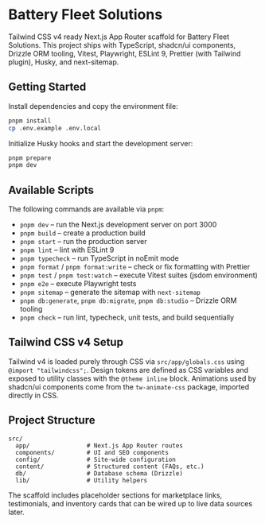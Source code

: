 # Battery Fleet Solutions

Tailwind CSS v4 ready Next.js App Router scaffold for Battery Fleet Solutions. This project ships with TypeScript, shadcn/ui components, Drizzle ORM tooling, Vitest, Playwright, ESLint 9, Prettier (with Tailwind plugin), Husky, and next-sitemap.

## Getting Started

Install dependencies and copy the environment file:

```bash
pnpm install
cp .env.example .env.local
```

Initialize Husky hooks and start the development server:

```bash
pnpm prepare
pnpm dev
```

## Available Scripts

The following commands are available via `pnpm`:

- `pnpm dev` – run the Next.js development server on port 3000
- `pnpm build` – create a production build
- `pnpm start` – run the production server
- `pnpm lint` – lint with ESLint 9
- `pnpm typecheck` – run TypeScript in noEmit mode
- `pnpm format` / `pnpm format:write` – check or fix formatting with Prettier
- `pnpm test` / `pnpm test:watch` – execute Vitest suites (jsdom environment)
- `pnpm e2e` – execute Playwright tests
- `pnpm sitemap` – generate the sitemap with `next-sitemap`
- `pnpm db:generate`, `pnpm db:migrate`, `pnpm db:studio` – Drizzle ORM tooling
- `pnpm check` – run lint, typecheck, unit tests, and build sequentially

## Tailwind CSS v4 Setup

Tailwind v4 is loaded purely through CSS via `src/app/globals.css` using `@import "tailwindcss";`. Design tokens are defined as CSS variables and exposed to utility classes with the `@theme inline` block. Animations used by shadcn/ui components come from the `tw-animate-css` package, imported directly in CSS.

## Project Structure

```
src/
  app/                # Next.js App Router routes
  components/         # UI and SEO components
  config/             # Site-wide configuration
  content/            # Structured content (FAQs, etc.)
  db/                 # Database schema (Drizzle)
  lib/                # Utility helpers
```

The scaffold includes placeholder sections for marketplace links, testimonials, and inventory cards that can be wired up to live data sources later.
